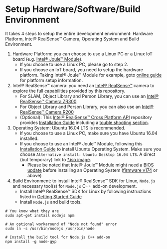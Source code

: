 # Setup Hardware/Software/Build Environment

It takes 4 steps to setup the entire development environment: Hardware Platform, Intel® RealSense™ Camera, Operating System and Build Environment.

1. Hardware Platform: you can choose to use a Linux PC or a Linux IoT board (e.g. [Intel® Joule™ Module](https://software.intel.com/en-us/iot/hardware/joule)).
    - If you choose to use a Linux PC, please go to step 2.
    - If you choose an IoT board, you need to setup the hardware platform. Taking Intel® Joule™ Module for example, goto [online guide](https://software.intel.com/en-us/node/721460) for platform setup information. 
1. Intel® RealSense™ camera: you need an [Intel® RealSense™](http://www.intel.com/content/www/us/en/architecture-and-technology/realsense-overview.html) camera to explore the full capabilities provided by this repository.
    - For SLAM, Object Library and Person Library, you can use an [Intel® RealSense™ Camera ZR300](https://newsroom.intel.com/chip-shots/intel-announces-tools-realsense-technology-development/).
    - For Object Library and Person Library, you can also use an [Intel® RealSense™ Camera R200](https://software.intel.com/en-us/realsense/r200camera)
    - (Optional): This [Intel® RealSense™ Cross Platform API](https://github.com/IntelRealSense/librealsense) repository provides [Installation Guide](https://github.com/IntelRealSense/librealsense/blob/master/doc/installation.md) including a [touble shooting section](https://github.com/IntelRealSense/librealsense/blob/master/doc/installation.md#troubleshooting-installation-and-patch-related-issues).
1. Operating System: Ubuntu 16.04 LTS is recommended.
    - If you choose to use a Linux PC, make sure you have Ubuntu 16.04 installed.
    - If you choose to use an Intel® Joule™ Module, following this [Installation Guide](https://developer.ubuntu.com/core/get-started/intel-joule#alternative-install:-ubuntu-desktop-16.04-lts) to install Ubuntu Operating System. Make sure you choose `Alternative install: Ubuntu Desktop 16.04 LTS`. A direct (but temporary) link to [*.iso image](http://people.canonical.com/~platform/snappy/tuchuck/desktop-beta4/tuchuck-xenial-desktop-iso-20170109-0.iso).
      - Please be noted that Intel® Joule™ Module might need a [BIOS update](https://software.intel.com/en-us/flashing-the-bios-on-joule) before installing an Operating System ([firmware v174](https://downloadmirror.intel.com/26206/eng/Joule-Firmware-2016-12-18-174-Public.zip) or above)
1. Build Environment: to install Intel® RealSense™ SDK for Linux, `Node.js` and necessary tool(s) for `Node.js` C++ add-on development.
    - Install Intel® RealSense™ SDK for Linux by following instructions listed in [Getting Started Guide](https://software.intel.com/sites/products/realsense/intro/getting_started.html)
    - Install `Node.js` and build tools.

```
# You know what they are
sudo apt-get install nodejs npm

# An optional workaround of "Node not found" error
sudo ln -s /usr/bin/nodejs /usr/bin/node

# Install the build tool for Node.js C++ add-on
npm install -g node-gyp
```